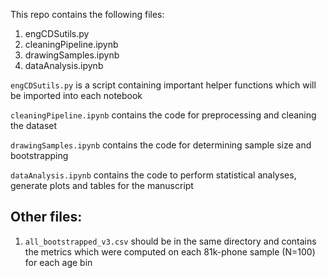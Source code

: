 This repo contains the following files:
1. engCDSutils.py
2. cleaningPipeline.ipynb
3. drawingSamples.ipynb
4. dataAnalysis.ipynb

`engCDSutils.py` is a script containing important helper functions which will be imported into each notebook

`cleaningPipeline.ipynb` contains the code for preprocessing and cleaning the dataset

`drawingSamples.ipynb` contains the code for determining sample size and bootstrapping

`dataAnalysis.ipynb` contains the code to perform statistical analyses, generate plots and tables for the manuscript

## Other files:
1. `all_bootstrapped_v3.csv` should be in the same directory and contains the metrics which were computed on each 81k-phone sample (N=100) for each age bin